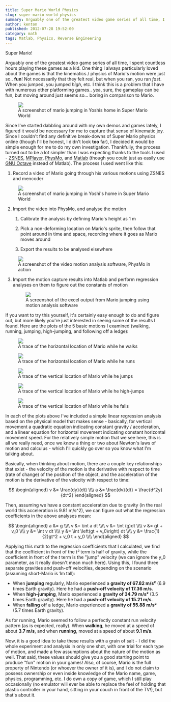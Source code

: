 ```yaml
---
title: Super Mario World Physics
slug: super-mario-world-physics
summary: Arguably one of the greatest video game series of all time, I spent countless hours playing these games as a kid. One thing I always particularly loved about the games is that the kinematics / physics of Mario's motion were just so.. fun! Not necessarily that they felt real, but when you ran, you ran fast. When you jumped, you jumped high, etc. I think this is a problem that I have with numerous other platforming games.. yea, sure, the gameplay can be fun, but moving around just seems so... boring in comparison to Mario.
author: kenton
published: 2012-07-28 19:52:00
category: math
tags: Matlab, Physics, Reverse Engineering
---
```


Super Mario!

Arguably one of the greatest video game series of all time, I spent countless hours playing these games as a kid. One thing I always particularly loved about the games is that the kinematics / physics of Mario's motion were just so.. **fun**! Not necessarily that they felt real, but when you ran, you ran _fast_. When you jumped, you jumped _high_, etc. I think this is a problem that I have with numerous other platforming games.. yea, sure, the gameplay can be fun, but moving around just seems so... boring in comparison to Mario.

<!-- PELICAN_END_SUMMARY -->

<figure>
	<img src="/assets/images/smw-physics/screengrab.png">
	<figcaption>A screenshot of mario jumping in Yoshis home in Super Mario World</figcaption>
</figure>

Since I've started dabbling around with my own demos and games lately, I figured it would be necessary for me to capture that sense of kinematic joy. Since I couldn't find any definitive break-downs of Super Mario physics online (though I'll be honest, I didn't look **too** far), I decided it would be simple enough for me to do my own investigation. Thankfully, the process turned out to be a lot simpler than I was expecting thanks to the tools I used - [ZSNES](http://www.zsnes.com/), [MPlayer](http://www.mplayerhq.hu), [PhysMo](http://physmo.sourceforge.net/), and [Matlab](http://www.mathworks.com/products/matlab/) (though you could just as easily use [GNU Octave](http://www.gnu.org/software/octave/) instead of Matlab). The process I used went like this:

1. Record a video of Mario going through his various motions using ZSNES and mencoder

<figure>
	<img src="/assets/images/smw-physics/screengrab.png">
	<figcaption>A screenshot of mario jumping in Yoshi's home in Super Mario World</figcaption>
</figure>

2. Import the video into PhysMo, and analyse the motion
	1. Calibrate the analysis by defining Mario's height as 1 m

	2. Pick a non-deforming location on Mario's sprite, then follow that point around in time and space, recording where it goes as Mario moves around

	3. Export the results to be analysed elsewhere

<figure>
	<img src="/assets/images/smw-physics/motioncapture-300x183.png">
	<figcaption>A screenshot of the video motion analysis software, PhysMo in action</figcaption>
</figure>

3. Import the motion capture results into Matlab and perform regression analyses on them to figure out the constants of motion

	<figure>
		<img src="/assets/images/smw-physics/jumpdata.png">
		<figcaption>A screenshot of the excel output from Mario jumping using motion analysis software</figcaption>
	</figure>


If you want to try this yourself, it's certainly easy enough to do and figure out, but more likely you're just interested in seeing some of the results I found. Here are the plots of the 5 basic motions I examined (walking, running, jumping, high-jumping, and following off a ledge):

<figure>
	<img src="/assets/images/smw-physics/walking.png">
	<figcaption>A trace of the horizontal location of Mario while he walks</figcaption>
</figure>

<figure>
	<img src="/assets/images/smw-physics/running.png">
	<figcaption>A trace of the horizontal location of Mario while he runs</figcaption>
</figure>

<figure>
	<img src="/assets/images/smw-physics/smalljump.png">
	<figcaption>A trace of the vertical location of Mario while he jumps</figcaption>
</figure>

<figure>
	<img src="/assets/images/smw-physics/highjump.png">
	<figcaption>A trace of the vertical location of Mario while he high-jumps</figcaption>
</figure>

<figure>
	<img src="/assets/images/smw-physics/falling.png">
	<figcaption>A trace of the vertical location of Mario while he falls</figcaption>
</figure>

In each of the plots above I've included a simple linear regression analysis based on the physical model that makes sense - basically, for vertical movement a quadratic equation indicating constant gravity / acceleration, and a linear equation for horizontal movement indicating constant horizontal movement speed. For the relatively simple motion that we see here, this is all we really need, once we know a thing or two about Newton's laws of motion and calculus - which I'll quickly go over so you know what I'm talking about.

Basically, when thinking about motion, there are a couple key relationships that exist - the velocity of the motion is the derivative with respect to time (rate of change) of the position of the object, and the acceleration of the motion is the derivative of the velocity with respect to time:

$$
\begin{aligned}
v &= \frac{dy}{dt} \\\\
a &= \frac{dv}{dt} = \frac{d^2y}{dt^2}
\end{aligned}
$$

Then, assuming we have a constant acceleration due to gravity (in the real world this acceleration is 9.81 m/s^2), we can figure out what the regression coefficients in the above analyses mean:

$$
\begin{aligned}
a &= g \\\\
v &= \int a dt \\\\
v &= \int (g)dt \\\\
v &= gt + v_0 \\\\
y &= \int v dt \\\\
y &= \int \left(gt + v_0\right) dt \\\\
y &= \frac{1}{2}gt^2 + v_0 t + y_0 \\\\
\end{aligned}
$$

Applying this math to the regression coefficients that I calculated, we find that the coefficient in front of the _t²_ term is half of gravity, while the coefficient in front of the _t_ term is the "jump" velocity (we can ignore the y_0 parameter, as it really doesn't mean much here). Using this, I found three separate gravities and push-off velocities, depending on the scenario (assuming short-Mario is 1m tall):

  * When **jumping** regularly, Mario experienced a **gravity of 67.82 m/s²** (6.9 times Earth gravity). Here he had a **push-off velocity of 17.36 m/s**.
  * When **high-jumping**, Mario experienced a **gravity of 34.79 m/s²** (3.5 times Earth gravity). Here he had a **push-off velocity of 15.21 m/s**.
  * When **falling** off a ledge, Mario experienced a **gravity of 55.88 m/s²** (5.7 times Earth gravity).

As for running, Mario seemed to follow a perfectly constant run velocity pattern (as is expected, really). When **walking**, he moved at a speed of about **3.7 m/s**, and when **running**, moved at a speed of about **9.1 m/s**.

Now, it is a good idea to take these results with a grain of salt - I did the whole experiment and analysis in only one shot, with one trial for each type of motion, and made a few assumptions about the nature of the motion as well. That said, these values should give you a good starting point to produce "fun" motion in your games! Also, of course, Mario is the full property of Nintendo (or whoever the owner of it is), and I do not claim to possess ownership or even inside knowledge of the Mario name, game, physics, programming, etc. I do own a copy of game, which I still play occasionally (no emulator will ever be able to replace the feel of holding that plastic controller in your hand, sitting in your couch in front of the TV!), but that's about it.
